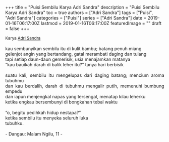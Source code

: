 +++
title = "Puisi Sembilu Karya Adri Sandra"
description = "Puisi Sembilu Karya Adri Sandra"
toc = true
authors = ["Adri Sandra"]
tags = ["Puisi", "Adri Sandra"]
categories = ["Puisi"]
series = ["Adri Sandra"]
date = 2019-01-16T06:17:00Z
lastmod = 2019-01-16T06:17:00Z
featuredImage = ""
draft = false
+++

<div style="text-align: justify;">
<div style="font-size: small;">Karya <a href="/authors/adri-sandra/" target="_blank">Adri Sandra</a></div><br />
kau sembunyikan sembilu itu di kulit bambu; batang penuh miang<br />gelenjot angin yang bertandang, gatal merambati daging dan tulang<br />tapi setiap daun-daun gemerisik, usia menajamkan matanya<br />“kau bauikah darah di balik leher itu?” tanya hari berbisik<br /><br />suatu kali, sembilu itu mengelupas dari daging batang; mencium aroma tubuhmu<br />dan kau berdalih, darah di tubuhmu mengalir putih, memenuhi bumbung empedu<br />dan iapun menjengkal napas yang tersengal, menatap kilau leherku<br />ketika engkau bersembunyi di bongkahan tebal waktu<br /><br />“o, begitu pedihkah hidup nestapa?”<br />ketika sembilu itu menyeka seluruh luka<br />tubuhku.<br /><br />- Dangau: Malam Ngilu, 11 -</div>
